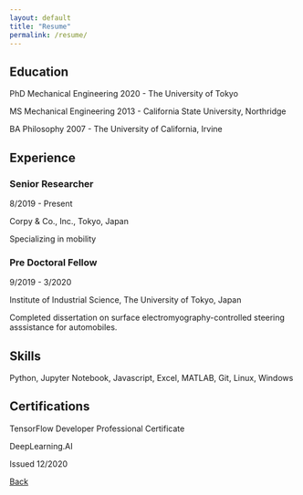 ```yaml
---
layout: default
title: "Resume"
permalink: /resume/
---
```

## Education
PhD Mechanical Engineering 2020 - The University of Tokyo

MS Mechanical Engineering 2013 - California State University, Northridge

BA Philosophy 2007 - The University of California, Irvine

## Experience

### Senior Researcher
8/2019 - Present

Corpy & Co., Inc., Tokyo, Japan

Specializing in mobility

### Pre Doctoral Fellow
9/2019 - 3/2020

Institute of Industrial Science, The University of Tokyo, Japan

Completed dissertation on surface electromyography-controlled steering asssistance for automobiles.

## Skills
Python, Jupyter Notebook, Javascript, Excel, MATLAB, Git, Linux, Windows

## Certifications
TensorFlow Developer Professional Certificate

DeepLearning.AI

Issued 12/2020

[Back](https://azukipan.github.io/edricjohnnacpil/)
